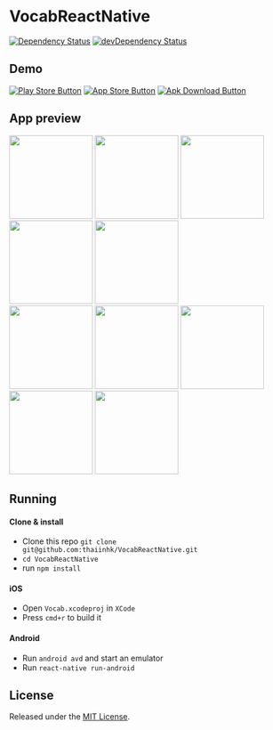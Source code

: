 # VocabReactNative

[![Dependency Status](https://david-dm.org/thaiinhk/VocabReactNative.svg)](https://david-dm.org/thaiinhk/VocabReactNative) [![devDependency Status](https://david-dm.org/thaiinhk/VocabReactNative/dev-status.svg)](https://david-dm.org/thaiinhk/VocabReactNative#info=devDependencies)

## Demo

[![Play Store Button](https://raw.github.com/thaiinhk/VocabReactNative/master/assets/google-play.png "Google Play Button")](https://play.google.com/store/apps/details?id=com.thaiinhk.vocab)
[![App Store Button](https://raw.github.com/thaiinhk/VocabReactNative/master/assets/app-store.png "App Store Button")](https://itunes.apple.com/us/app/vocab/id1116896895?mt=8)
[![Apk Download Button](https://raw.github.com/thaiinhk/VocabReactNative/master/assets/apk-download.png "Apk Download Button")](https://github.com/thaiinhk/VocabReactNative/releases/download/v1.0.10/app-release.apk)

## App preview

<img src="https://raw.github.com/thaiinhk/VocabReactNative/master/assets/screenshot/screenshot0.png" width="150">
<img src="https://raw.github.com/thaiinhk/VocabReactNative/master/assets/screenshot/screenshot1.png" width="150">
<img src="https://raw.github.com/thaiinhk/VocabReactNative/master/assets/screenshot/screenshot2.png" width="150">
<img src="https://raw.github.com/thaiinhk/VocabReactNative/master/assets/screenshot/screenshot3.png" width="150">
<img src="https://raw.github.com/thaiinhk/VocabReactNative/master/assets/screenshot/screenshot4.png" width="150">
<br />

<img src="https://raw.github.com/thaiinhk/VocabReactNative/master/assets/screenshot/screenshotIOS0.png" width="150">
<img src="https://raw.github.com/thaiinhk/VocabReactNative/master/assets/screenshot/screenshotIOS1.png" width="150">
<img src="https://raw.github.com/thaiinhk/VocabReactNative/master/assets/screenshot/screenshotIOS2.png" width="150">
<img src="https://raw.github.com/thaiinhk/VocabReactNative/master/assets/screenshot/screenshotIOS3.png" width="150">
<img src="https://raw.github.com/thaiinhk/VocabReactNative/master/assets/screenshot/screenshotIOS4.png" width="150">

## Running

#### Clone & install

* Clone this repo `git clone git@github.com:thaiinhk/VocabReactNative.git`
* `cd VocabReactNative`
* run `npm install`

#### iOS

* Open `Vocab.xcodeproj` in `XCode`
* Press `cmd+r` to build it

#### Android

* Run `android avd` and start an emulator
* Run `react-native run-android`

## License

Released under the [MIT License](http://opensource.org/licenses/MIT).
